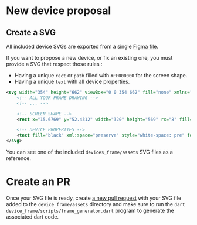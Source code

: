 # New device proposal

## Create a SVG

All included device SVGs are exported from a single [Figma file](https://www.figma.com/file/WIamxcVDlHvxcCjLvJnwmR/DevicePreview-Frames?node-id=0%3A1).

If you want to propose a new device, or fix an existing one, you must provide a SVG that respect those rules :

* Having a unique `rect` or `path` filled with `#FF000000` for the screen shape.
* Having a unique `text` with all device properties.

```xml
<svg width="354" height="662" viewBox="0 0 354 662" fill="none" xmlns="http://www.w3.org/2000/svg">
    <!-- ALL YOUR FRAME DRAWING -->
    <!-- ... -->

    <!-- SCREEN SHAPE -->
    <rect x="15.6769" y="52.4312" width="320" height="569" rx="8" fill="#FF0000"/> 

    <!-- DEVICE PROPERTIES -->
    <text fill="black" xml:space="preserve" style="white-space: pre" font-family="Roboto" font-size="10.9388" letter-spacing="0em"><tspan x="36.1146" y="82.6886">name: Small Phone&#10;</tspan><tspan x="36.1146" y="95.6886">density: 2&#10;</tspan><tspan x="36.1146" y="108.689">screen_size: 320x569&#10;</tspan><tspan x="36.1146" y="121.689">safe_areas: 0,24,0,0|0,24,0,0</tspan></text> 
</svg>
```

You can see one of the included `devices_frame/assets` SVG files as a reference.

# Create an PR

Once your SVG file is ready, create [a new pull request](https://github.com/aloisdeniel/flutter_device_preview/pulls) with your SVG file added to the `device_frame/assets` directory and make sure to run the `dart device_frame/scripts/frame_generator.dart` program to generate the associated dart code.